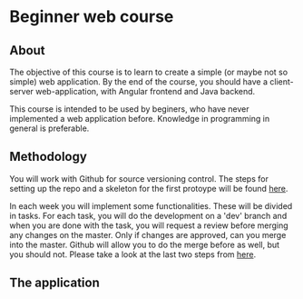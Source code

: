 # Beginner web course

## About 
The objective of this course is to learn to create a simple (or maybe not so simple) web application. By the end of the course, you should have a client-server web-application, with Angular frontend and Java backend.

This course is intended to be used by beginers, who have never implemented a web application before. Knowledge in programming in general is preferable.

## Methodology

You will work with Github for source versioning control. The steps for setting up the repo and a skeleton for the first protoype will be found [here](https://github.com/Ranapop/web-course/blob/master/weeks/week-1/setup.md).

In each week you will implement some functionalities. These will be divided in tasks. For each task, you will do the development on a 'dev' branch and when you are done with the task, you will request a review before merging any changes on the master. Only if changes are approved, can you merge into the master. Github will allow you to do the merge before as well, but you should not. Please take a look at the last two steps from [here](https://github.com/Ranapop/web-course/blob/master/weeks/week-1/setup.md).

## The application
